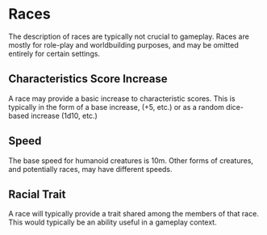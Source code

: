 # Races

The description of races are typically not crucial to gameplay. Races are mostly for role-play and worldbuilding purposes, and may be omitted entirely for certain settings.

## Characteristics Score Increase

A race may provide a basic increase to characteristic scores. This is typically in the form of a base increase, (+5, etc.) or as a random dice-based increase (1d10, etc.)

## Speed

The base speed for humanoid creatures is 10m. Other forms of creatures, and potentially races, may have different speeds.

## Racial Trait

A race will typically provide a trait shared among the members of that race. This would typically be an ability useful in a gameplay context.